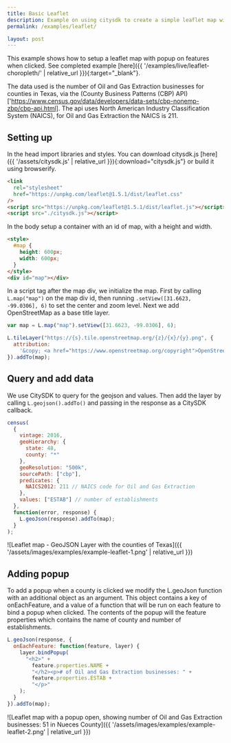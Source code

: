 ```yaml
---
title: Basic Leaflet
description: Example on using citysdk to create a simple leaflet map with popup
permalink: /examples/leaflet/

layout: post
---
```


This example shows how to setup a leaflet map with popup on features when clicked. See completed example [here]({{ '/examples/live/leaflet-choropleth/' | relative_url }}){:target="\_blank"}.

The data used is the number of Oil and Gas Extraction businesses for counties in Texas, via the (County Business Patterns (CBP) API)['https://www.census.gov/data/developers/data-sets/cbp-nonemp-zbp/cbp-api.html]. The api uses North American Industry Classification System (NAICS), for Oil and Gas Extraction the NAICS is 211.

## Setting up

In the head import libraries and styles. You can download citysdk.js [here]({{ '/assets/citysdk.js' | relative_url }}){:download="citysdk.js"} or build it using browserify.

```html
<link
  rel="stylesheet"
  href="https://unpkg.com/leaflet@1.5.1/dist/leaflet.css"
/>
<script src="https://unpkg.com/leaflet@1.5.1/dist/leaflet.js"></script>
<script src="./citysdk.js"></script>
```

In the body setup a container with an id of map, with a height and width.

```html
<style>
  #map {
    height: 600px;
    width: 600px;
  }
</style>
<div id="map"></div>
```

In a script tag after the map div, we initialize the map. First by calling `L.map("map")` on the map div id, then running `.setView([31.6623, -99.0306], 6)` to set the center and zoom level. Next we add OpenStreetMap as a base title layer.

```js
var map = L.map("map").setView([31.6623, -99.0306], 6);

L.tileLayer("https://{s}.tile.openstreetmap.org/{z}/{x}/{y}.png", {
  attribution:
    '&copy; <a href="https://www.openstreetmap.org/copyright">OpenStreetMap</a> contributors'
}).addTo(map);
```

## Query and add data

We use CitySDK to query for the geojson and values. Then add the layer by calling `L.geojson().addTo()` and passing in the response as a CitySDK callback.

```js
census(
  {
    vintage: 2016,
    geoHierarchy: {
      state: 48,
      county: "*"
    },
    geoResolution: "500k",
    sourcePath: ["cbp"],
    predicates: {
      NAICS2012: 211 // NAICS code for Oil and Gas Extraction
    },
    values: ["ESTAB"] // number of establishments
  },
  function(error, response) {
    L.geoJson(response).addTo(map);
  }
);
```

![Leaflet map - GeoJSON Layer with the counties of Texas]({{ '/assets/images/examples/example-leaflet-1.png' | relative_url }})

## Adding popup

To add a popup when a county is clicked we modify the L.geoJson function with an additional object as an argument. This object contains a key of onEachFeature, and a value of a function that will be run on each feature to bind a popup when clicked. The contents of the popup will the feature properties which contains the name of county and number of establishments.

```js
L.geoJson(response, {
  onEachFeature: function(feature, layer) {
    layer.bindPopup(
      "<h2>" +
        feature.properties.NAME +
        "</h2><p># of Oil and Gas Extraction businesses: " +
        feature.properties.ESTAB +
        "</p>"
    );
  }
}).addTo(map);
```

![Leaflet map with a popup open, showing number of Oil and Gas Extraction businesses: 51 in Nueces County]({{ '/assets/images/examples/example-leaflet-2.png' | relative_url }})
